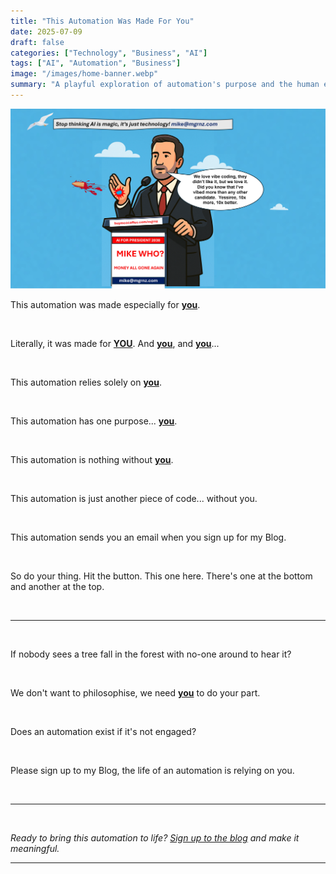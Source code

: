 ```yaml
---
title: "This Automation Was Made For You"
date: 2025-07-09
draft: false
categories: ["Technology", "Business", "AI"]
tags: ["AI", "Automation", "Business"]
image: "/images/home-banner.webp"
summary: "A playful exploration of automation's purpose and the human element that brings it to life - why every automation needs YOU to make it meaningful."
---
```


![This Automation Was Made For You](/images/home-banner.webp)

This automation was made especially for <a href="#" onclick="triggerSubscribePopup(); return false;"><strong>you</strong></a>.

<br>

Literally, it was made for <a href="#" onclick="triggerSubscribePopup(); return false;"><strong>YOU</strong></a>. And <a href="#" onclick="triggerSubscribePopup(); return false;"><strong>you</strong></a>, and <a href="#" onclick="triggerSubscribePopup(); return false;"><strong>you</strong></a>...

<br>

This automation relies solely on <a href="#" onclick="triggerSubscribePopup(); return false;"><strong>you</strong></a>.

<br>

This automation has one purpose... <a href="#" onclick="triggerSubscribePopup(); return false;"><strong>you</strong></a>.

<br>

This automation is nothing without <a href="#" onclick="triggerSubscribePopup(); return false;"><strong>you</strong></a>.

<br>

This automation is just another piece of code... without you.

<br>

This automation sends you an email when you sign up for my Blog.

<br>

So do your thing. Hit the button. This one here. There's one at the bottom and another at the top.

<br>

---

<br>

If nobody sees a tree fall in the forest with no-one around to hear it?

<br>

We don't want to philosophise, we need <a href="#" onclick="triggerSubscribePopup(); return false;"><strong>you</strong></a> to do your part.

<br>

Does an automation exist if it's not engaged?

<br>

Please sign up to my Blog, the life of an automation is relying on you.

<br>

---

<br>

*Ready to bring this automation to life? <a href="#" onclick="triggerSubscribePopup(); return false;">Sign up to the blog</a> and make it meaningful.*

---

<div style="text-align: center; margin: 30px 0;">
<script type="text/javascript" src="https://cdnjs.buymeacoffee.com/1.0.0/button.prod.min.js" data-name="bmc-button" data-slug="mgrnz" data-color="#ff6905" data-emoji=""  data-font="Cookie" data-text="Buy me a coffee" data-outline-color="#000000" data-font-color="#000000" data-coffee-color="#FFDD00" ></script>
</div>